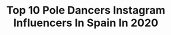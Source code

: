 ---
title: Top 10 Pole Dancers Instagram Influencers In Spain In 2020
description: >-
  Find top pole dancers Instagram influencers in Spain in 2020. Most popular hashtags: #poledance #poledancer #polesport #poledancing.
platform: Instagram
hits: 20
text_top: See the best Instagram influencers on inBeat.
text_bottom: Our search engine aggregates 20 Instagram influencers like this in Spain for you to pitch.
profiles:
  - username: "lili_sgn"
    fullname: >-
      𝓛𝓲𝔃
    bio: >-
      Data Science and Engineering Pole dancer @calizthenics
    location: "Spain"
    followers: 2395
    engagement: 2435
    commentsToLikes: 0.037999
    id: ck6u9el3bx3yb0j71fjbe21qf
    verified: false
    hashtags: "#spatchcock, #pdspatchok, #flexibility, #handstand"
  - username: "niedziela.raluy"
    fullname: >-
      N R
    bio: >-
      Mi casa es @circoraluy Legacy✨ Circus girl🎪 #poledancer #skater Finalist: ⛸Got Talent 👁GH16 Coach en Eso lo hago! Sometimes YouTuber⬇️
    location: "Spain"
    followers: 135186
    engagement: 249
    commentsToLikes: 0.072638
    id: ck5q0peqd73uq0i11j4pk82hc
    verified: true
    hashtags: "#polelove, #poledancer, #poletrick, #polelife"
  - username: "sabrinamannina"
    fullname: >-
      Sabrina Mannina
    bio: >-
      🧁@theovenwitch 25. Venezolana en📍BCN Sicilia🤍 Graphic Design ULA 💫Pole Dancer Animals are friends not food🌱 God✨ Wisdom is a great beautifier
    location: "Spain"
    followers: 5863
    engagement: 519
    commentsToLikes: 0.035736
    id: ck602z2e1k3te0i142crv90qt
    verified: false
    hashtags: ""
  - username: "ms.lizard"
    fullname: >-
      Elizabeth
    bio: >-
      Self-taught exotic pole dancer since 2017 Exotic pole dance classes Barcelona @feelingwoman . Ukrainian.
    location: "Spain"
    followers: 15901
    engagement: 872
    commentsToLikes: 0.074078
    id: ck5zo7ms6pxz00i14jobb3sp4
    verified: false
    hashtags: "#bcn, #poleonline, #barcelonadance, #barcelona"
  - username: "brendibighetto"
    fullname: >-
      Brendi Bighetto
    bio: >-
      Barcelona📍 Poledancer 💛 Pole Instructor 💃 Bachelor Degree in Psychology 🧠 Pisces ♓ #poledancing #polefitness #poledance
    location: "Spain"
    followers: 10616
    engagement: 398
    commentsToLikes: 0.044212
    id: ckaows7fca7ow0i78bv997zfb
    verified: false
    hashtags: "#polesport, #polefit, #poledancenation, #poletricks"
  - username: "sitomateo"
    fullname: >-
      Sito | Circus artist
    bio: >-
      ☀️ @cirquedusoleil Artist ☀️ 🔥 Aerialist. 🔥 Acrobat. 🔥 Poledancer. 🌍 Portugal 📍
    location: "Spain"
    followers: 12470
    engagement: 617
    commentsToLikes: 0.038395
    id: ckap0btbrpnhj0i78ee1npoi4
    verified: false
    hashtags: "#poledancing, #poledancecombo, #syma, #artist"
  - username: "juanpalochino"
    fullname: >-
      Juan Francisco Rodríguez
    bio: >-
      Pole dancer y artista de Circo Madrid Contacto: juanpalochino@gmail.com
    location: "Spain"
    followers: 42908
    engagement: 214
    commentsToLikes: 0.029125
    id: ck0vw9dh0sowc0i197yvknfy7
    verified: false
    hashtags: "#poledancing, #poletricks, #chinesepole, #workout"
  - username: "elenareinar"
    fullname: >-
      Elena Reina
    bio: >-
      Sevilla.
    location: "Spain"
    followers: 2108
    engagement: 1739
    commentsToLikes: 0.049181
    id: ck8szo7w7p47q0j78gxrf7hx1
    verified: false
    hashtags: "#polesport, #house, #poledance, #polefitness"
  - username: "lady.loah"
    fullname: >-
      Lorena Alvarez
    bio: >-
      🌲Go wild, for a while! ↟Sports ↟Wellness ↟Nature ❤️Brand model • dreamer, adventurer, teacher 📧Collabs→lady.loah@gmail.com 🌎33countries 📍Madrid
    location: "Spain"
    followers: 20715
    engagement: 790
    commentsToLikes: 0.095532
    id: ck5c3lahazjwv0i11uaxqcuv9
    verified: false
    hashtags: "#animals, #fitnessmodel, #yoga, #naturelover"
  - username: "danaerial_"
    fullname: >-
      Daniel Sotillo
    bio: >-
      📍En el aire Artista multidisciplinario _____________ Pole Dance Equilibrios Contorsión Artes aéreas _____________ Reservas 📩
    location: "Spain"
    followers: 6355
    engagement: 549
    commentsToLikes: 0.079612
    id: ck5c0515tsgor0i11daos501h
    verified: false
    hashtags: "#aerialnation, #yoga, #training, #madrid"
---